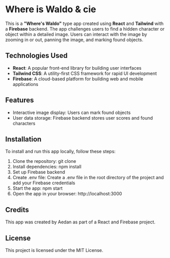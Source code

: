 # Where is Waldo & cie

This is a **"Where's Waldo"** type app created using **React** and **Tailwind** with a **Firebase** backend. The app challenges users to find a hidden character or object within a detailed image. Users can interact with the image by zooming in or out, panning the image, and marking found objects.

## Technologies Used

- **React**: A popular front-end library for building user interfaces
- **Tailwind CSS**: A utility-first CSS framework for rapid UI development
- **Firebase**: A cloud-based platform for building web and mobile applications

## Features

- Interactive image display: Users can mark found objects
- User data storage: Firebase backend stores user scores and found characters

## Installation

To install and run this app locally, follow these steps:

1. Clone the repository: git clone <repo-url>
2. Install dependencies: npm install
3. Set up Firebase backend
4. Create .env file: Create a .env file in the root directory of the project and add your Firebase credentials
5. Start the app: npm start
6. Open the app in your browser: http://localhost:3000

## Credits

This app was created by Aedan as part of a React and Firebase project.

## License

This project is licensed under the MIT License.
